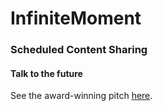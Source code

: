 # InfiniteMoment

### Scheduled Content Sharing

#### Talk to the future

See the award-winning pitch [here](https://www.youtube.com/watch?v=T92B_k1VD6A).
